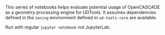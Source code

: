 This series of notebooks helps evaluate potential usage of OpenCASCADE as a geometry processing engine for UDTools. It assumes dependencies defined in the `zoning` environment defined in `ud-tools-core` are available.

Run with regular `jupyter notebook` not JupyterLab.
